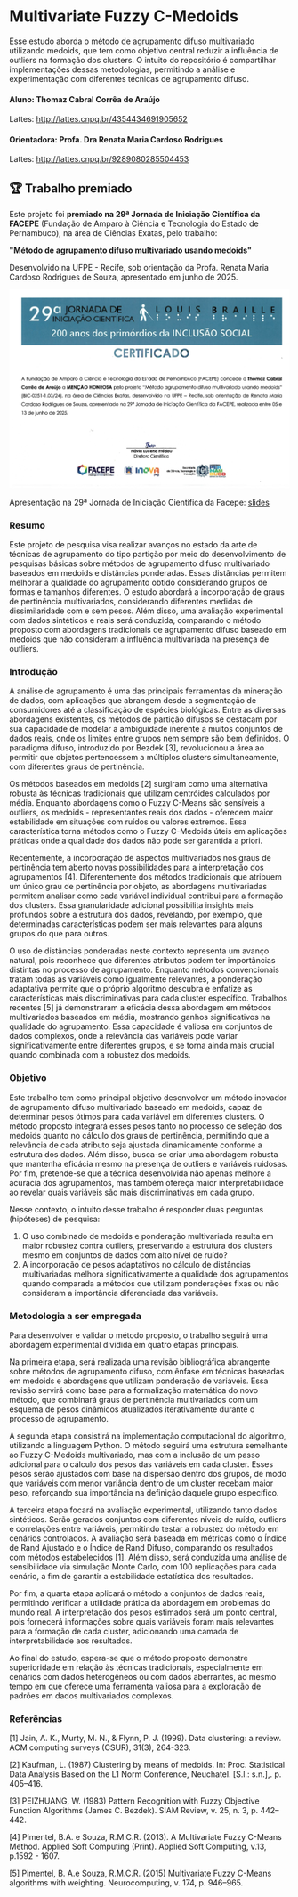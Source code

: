 # Multivariate Fuzzy C-Medoids

Esse estudo aborda o método de agrupamento difuso multivariado utilizando medoids, que tem como objetivo central reduzir a influência de outliers na formação dos clusters. O intuito do repositório é compartilhar implementações dessas metodologias, permitindo a análise e experimentação com diferentes técnicas de agrupamento difuso.

#### **Aluno: Thomaz Cabral Corrêa de Araújo**
Lattes: http://lattes.cnpq.br/4354434691905652
#### **Orientadora: Profa. Dra Renata Maria Cardoso Rodrigues**
Lattes: http://lattes.cnpq.br/9289080285504453

## 🏆 Trabalho premiado

Este projeto foi **premiado na 29ª Jornada de Iniciação Científica da FACEPE** (Fundação de Amparo à Ciência e Tecnologia do Estado de Pernambuco), na área de Ciências Exatas, pelo trabalho:

**"Método de agrupamento difuso multivariado usando medoids"**

Desenvolvido na UFPE - Recife, sob orientação da Profa. Renata Maria Cardoso Rodrigues de Souza, apresentado em junho de 2025.

![Certificado FACEPE](certificadoFACEPE.jpg)

Apresentação na 29ª Jornada de Iniciação Científica da Facepe: [slides](https://www.canva.com/design/DAGo61Ga6N4/L8GUuXTosJLe99xlXGjVQg/view?utm_content=DAGo61Ga6N4&utm_campaign=designshare&utm_medium=link2&utm_source=uniquelinks&utlId=hcf5310cd39)

### Resumo
Este projeto de pesquisa visa realizar avanços no estado da arte de técnicas de agrupamento do tipo
partição por meio do desenvolvimento de pesquisas básicas sobre métodos de agrupamento difuso
multivariado baseados em medoids e distâncias ponderadas. Essas distâncias permitem melhorar a
qualidade do agrupamento obtido considerando grupos de formas e tamanhos diferentes. O estudo
abordará a incorporação de graus de pertinência multivariados, considerando diferentes medidas de
dissimilaridade com e sem pesos. Além disso, uma avaliação experimental com dados sintéticos e
reais será conduzida, comparando o método proposto com abordagens tradicionais de agrupamento
difuso baseado em medoids que não consideram a influência multivariada na presença de outliers. 

### Introdução
A análise de agrupamento é uma das principais ferramentas da mineração de dados, com
aplicações que abrangem desde a segmentação de consumidores até a classificação de espécies
biológicas. Entre as diversas abordagens existentes, os métodos de partição difusos se destacam por
sua capacidade de modelar a ambiguidade inerente a muitos conjuntos de dados reais, onde os
limites entre grupos nem sempre são bem definidos. O paradigma difuso, introduzido por Bezdek
[3], revolucionou a área ao permitir que objetos pertencessem a múltiplos clusters simultaneamente,
com diferentes graus de pertinência.

Os métodos baseados em medoids [2] surgiram como uma alternativa robusta às técnicas
tradicionais que utilizam centróides calculados por média. Enquanto abordagens como o Fuzzy C-Means são sensíveis a outliers, os medoids - representantes reais dos dados - oferecem maior
estabilidade em situações com ruídos ou valores extremos. Essa característica torna métodos como o
Fuzzy C-Medoids úteis em aplicações práticas onde a qualidade dos dados não pode ser garantida a
priori.

Recentemente, a incorporação de aspectos multivariados nos graus de pertinência tem aberto
novas possibilidades para a interpretação dos agrupamentos [4]. Diferentemente dos métodos
tradicionais que atribuem um único grau de pertinência por objeto, as abordagens multivariadas
permitem analisar como cada variável individual contribui para a formação dos clusters. Essa
granularidade adicional possibilita insights mais profundos sobre a estrutura dos dados, revelando,
por exemplo, que determinadas características podem ser mais relevantes para alguns grupos do que 
para outros.

O uso de distâncias ponderadas neste contexto representa um avanço natural, pois reconhece que
diferentes atributos podem ter importâncias distintas no processo de agrupamento. Enquanto
métodos convencionais tratam todas as variáveis como igualmente relevantes, a ponderação
adaptativa permite que o próprio algoritmo descubra e enfatize as características mais
discriminativas para cada cluster específico. Trabalhos recentes [5] já demonstraram a eficácia dessa
abordagem em métodos multivariados baseados em média, mostrando ganhos significativos na
qualidade do agrupamento. Essa capacidade é valiosa em conjuntos de dados complexos, onde a
relevância das variáveis pode variar significativamente entre diferentes grupos, e se torna ainda mais
crucial quando combinada com a robustez dos medoids.  

### Objetivo
Este trabalho tem como principal objetivo desenvolver um método inovador de agrupamento
difuso multivariado baseado em medoids, capaz de determinar pesos ótimos para cada variável em
diferentes clusters. O método proposto integrará esses pesos tanto no processo de seleção dos
medoids quanto no cálculo dos graus de pertinência, permitindo que a relevância de cada atributo
seja ajustada dinamicamente conforme a estrutura dos dados. Além disso, busca-se criar uma
abordagem robusta que mantenha eficácia mesmo na presença de outliers e variáveis ruidosas. Por
fim, pretende-se que a técnica desenvolvida não apenas melhore a acurácia dos agrupamentos, mas
também ofereça maior interpretabilidade ao revelar quais variáveis são mais discriminativas em cada
grupo.

Nesse contexto, o intuito desse trabalho é responder duas perguntas (hipóteses) de pesquisa:
1. O uso combinado de medoids e ponderação multivariada resulta em maior robustez
contra outliers, preservando a estrutura dos clusters mesmo em conjuntos de dados com
alto nível de ruído?
2. A incorporação de pesos adaptativos no cálculo de distâncias multivariadas melhora
significativamente a qualidade dos agrupamentos quando comparada a métodos que
utilizam ponderações fixas ou não consideram a importância diferenciada das variáveis. 

### Metodologia a ser empregada
Para desenvolver e validar o método proposto, o trabalho seguirá uma abordagem
experimental dividida em quatro etapas principais.

Na primeira etapa, será realizada uma revisão bibliográfica abrangente sobre métodos de
agrupamento difuso, com ênfase em técnicas baseadas em medoids e abordagens que utilizam
ponderação de variáveis. Essa revisão servirá como base para a formalização matemática do novo
método, que combinará graus de pertinência multivariados com um esquema de pesos dinâmicos
atualizados iterativamente durante o processo de agrupamento.

A segunda etapa consistirá na implementação computacional do algoritmo, utilizando a 
linguagem Python. O método seguirá uma estrutura semelhante ao Fuzzy C-Medoids multivariado,
mas com a inclusão de um passo adicional para o cálculo dos pesos das variáveis em cada cluster.
Esses pesos serão ajustados com base na dispersão dentro dos grupos, de modo que variáveis com
menor variância dentro de um cluster recebam maior peso, reforçando sua importância na definição
daquele grupo específico.

A terceira etapa focará na avaliação experimental, utilizando tanto dados sintéticos. Serão
gerados conjuntos com diferentes níveis de ruído, outliers e correlações entre variáveis, permitindo
testar a robustez do método em cenários controlados. A avaliação será baseada em métricas como o
Índice de Rand Ajustado e o Índice de Rand Difuso, comparando os resultados com métodos
estabelecidos [1]. Além disso, será conduzida uma análise de sensibilidade via simulação Monte
Carlo, com 100 replicações para cada cenário, a fim de garantir a estabilidade estatística dos
resultados.

Por fim, a quarta etapa aplicará o método a conjuntos de dados reais, permitindo verificar a
utilidade prática da abordagem em problemas do mundo real. A interpretação dos pesos estimados
será um ponto central, pois fornecerá informações sobre quais variáveis foram mais relevantes para a
formação de cada cluster, adicionando uma camada de interpretabilidade aos resultados.

Ao final do estudo, espera-se que o método proposto demonstre superioridade em relação às
técnicas tradicionais, especialmente em cenários com dados heterogêneos ou com dados aberrantes,
ao mesmo tempo em que oferece uma ferramenta valiosa para a exploração de padrões em dados
multivariados complexos. 

### Referências
[1] Jain, A. K., Murty, M. N., & Flynn, P. J. (1999). Data clustering: a review. ACM computing
surveys (CSUR), 31(3), 264-323.

[2] Kaufman, L. (1987) Clustering by means of medoids. In: Proc. Statistical Data Analysis Based
on the L1 Norm Conference, Neuchatel. [S.l.: s.n.],. p. 405–416.

[3] PEIZHUANG, W. (1983) Pattern Recognition with Fuzzy Objective Function Algorithms (James
C. Bezdek). SIAM Review, v. 25, n. 3, p. 442–442.

[4] Pimentel, B.A. e Souza, R.M.C.R. (2013). A Multivariate Fuzzy C-Means Method. Applied Soft
Computing (Print). Applied Soft Computing, v.13, p.1592 - 1607.

[5] Pimentel, B. A.e Souza, R.M.C.R. (2015) Multivariate Fuzzy C-Means algorithms with
weighting. Neurocomputing, v. 174, p. 946–965.
